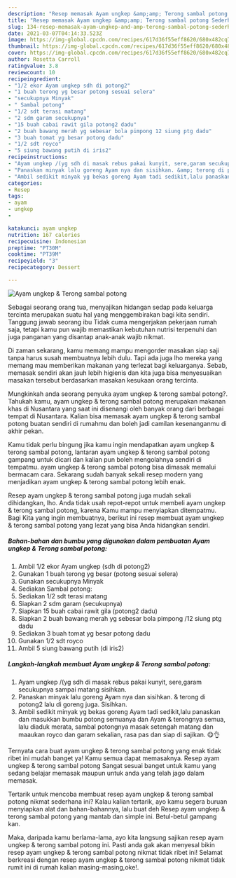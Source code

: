 ```yaml
---
description: "Resep memasak Ayam ungkep &amp;amp; Terong sambal potong Sederhana dan Mudah Dibuat"
title: "Resep memasak Ayam ungkep &amp;amp; Terong sambal potong Sederhana dan Mudah Dibuat"
slug: 134-resep-memasak-ayam-ungkep-and-amp-terong-sambal-potong-sederhana-dan-mudah-dibuat
date: 2021-03-07T04:14:33.523Z
image: https://img-global.cpcdn.com/recipes/617d36f55eff8620/680x482cq70/ayam-ungkep-terong-sambal-potong-foto-resep-utama.jpg
thumbnail: https://img-global.cpcdn.com/recipes/617d36f55eff8620/680x482cq70/ayam-ungkep-terong-sambal-potong-foto-resep-utama.jpg
cover: https://img-global.cpcdn.com/recipes/617d36f55eff8620/680x482cq70/ayam-ungkep-terong-sambal-potong-foto-resep-utama.jpg
author: Rosetta Carroll
ratingvalue: 3.8
reviewcount: 10
recipeingredient:
- "1/2 ekor Ayam ungkep sdh di potong2"
- "1 buah terong yg besar potong sesuai selera"
- "secukupnya Minyak"
- " Sambal potong"
- "1/2 sdt terasi matang"
- "2 sdm garam secukupnya"
- "15 buah cabai rawit gila potong2 dadu"
- "2 buah bawang merah yg sebesar bola pimpong 12 siung ptg dadu"
- "3 buah tomat yg besar potong dadu"
- "1/2 sdt royco"
- "5 siung bawang putih di iris2"
recipeinstructions:
- "Ayam ungkep /(yg sdh di masak rebus pakai kunyit, sere,garam secukupnya sampai matang sisihkan."
- "Panaskan minyak lalu goreng Ayam nya dan sisihkan. &amp; terong di potong2 lalu di goreng juga. Sisihkan."
- "Ambil sedikit minyak yg bekas goreng Ayam tadi sedikit,lalu panaskan dan masukkan bumbu potong semuanya dan Ayam &amp; terongnya semua, lalu diaduk merata, sambal potongnya masak setengah matang dan maaukan royco dan garam sekalian, rasa pas dan siap di sajikan. 😋👌"
categories:
- Resep
tags:
- ayam
- ungkep
- 

katakunci: ayam ungkep  
nutrition: 167 calories
recipecuisine: Indonesian
preptime: "PT30M"
cooktime: "PT39M"
recipeyield: "3"
recipecategory: Dessert

---
```



![Ayam ungkep &amp; Terong sambal potong](https://img-global.cpcdn.com/recipes/617d36f55eff8620/680x482cq70/ayam-ungkep-terong-sambal-potong-foto-resep-utama.jpg)

Sebagai seorang orang tua, menyajikan hidangan sedap pada keluarga tercinta merupakan suatu hal yang menggembirakan bagi kita sendiri. Tanggung jawab seorang ibu Tidak cuma mengerjakan pekerjaan rumah saja, tetapi kamu pun wajib memastikan kebutuhan nutrisi terpenuhi dan juga panganan yang disantap anak-anak wajib nikmat.

Di zaman  sekarang, kamu memang mampu mengorder masakan siap saji tanpa harus susah membuatnya lebih dulu. Tapi ada juga lho mereka yang memang mau memberikan makanan yang terlezat bagi keluarganya. Sebab, memasak sendiri akan jauh lebih higienis dan kita juga bisa menyesuaikan masakan tersebut berdasarkan masakan kesukaan orang tercinta. 



Mungkinkah anda seorang penyuka ayam ungkep &amp; terong sambal potong?. Tahukah kamu, ayam ungkep &amp; terong sambal potong merupakan makanan khas di Nusantara yang saat ini disenangi oleh banyak orang dari berbagai tempat di Nusantara. Kalian bisa memasak ayam ungkep &amp; terong sambal potong buatan sendiri di rumahmu dan boleh jadi camilan kesenanganmu di akhir pekan.

Kamu tidak perlu bingung jika kamu ingin mendapatkan ayam ungkep &amp; terong sambal potong, lantaran ayam ungkep &amp; terong sambal potong gampang untuk dicari dan kalian pun boleh mengolahnya sendiri di tempatmu. ayam ungkep &amp; terong sambal potong bisa dimasak memalui bermacam cara. Sekarang sudah banyak sekali resep modern yang menjadikan ayam ungkep &amp; terong sambal potong lebih enak.

Resep ayam ungkep &amp; terong sambal potong juga mudah sekali dihidangkan, lho. Anda tidak usah repot-repot untuk membeli ayam ungkep &amp; terong sambal potong, karena Kamu mampu menyiapkan ditempatmu. Bagi Kita yang ingin membuatnya, berikut ini resep membuat ayam ungkep &amp; terong sambal potong yang lezat yang bisa Anda hidangkan sendiri.

<!--inarticleads1-->

##### Bahan-bahan dan bumbu yang digunakan dalam pembuatan Ayam ungkep &amp; Terong sambal potong:

1. Ambil 1/2 ekor Ayam ungkep (sdh di potong2)
1. Gunakan 1 buah terong yg besar (potong sesuai selera)
1. Gunakan secukupnya Minyak
1. Sediakan  Sambal potong:
1. Sediakan 1/2 sdt terasi matang
1. Siapkan 2 sdm garam (secukupnya)
1. Siapkan 15 buah cabai rawit gila (potong2 dadu)
1. Siapkan 2 buah bawang merah yg sebesar bola pimpong /12 siung ptg dadu
1. Sediakan 3 buah tomat yg besar potong dadu
1. Gunakan 1/2 sdt royco
1. Ambil 5 siung bawang putih (di iris2)




<!--inarticleads2-->

##### Langkah-langkah membuat Ayam ungkep &amp; Terong sambal potong:

1. Ayam ungkep /(yg sdh di masak rebus pakai kunyit, sere,garam secukupnya sampai matang sisihkan.
1. Panaskan minyak lalu goreng Ayam nya dan sisihkan. &amp; terong di potong2 lalu di goreng juga. Sisihkan.
1. Ambil sedikit minyak yg bekas goreng Ayam tadi sedikit,lalu panaskan dan masukkan bumbu potong semuanya dan Ayam &amp; terongnya semua, lalu diaduk merata, sambal potongnya masak setengah matang dan maaukan royco dan garam sekalian, rasa pas dan siap di sajikan. 😋👌




Ternyata cara buat ayam ungkep &amp; terong sambal potong yang enak tidak ribet ini mudah banget ya! Kamu semua dapat memasaknya. Resep ayam ungkep &amp; terong sambal potong Sangat sesuai banget untuk kamu yang sedang belajar memasak maupun untuk anda yang telah jago dalam memasak.

Tertarik untuk mencoba membuat resep ayam ungkep &amp; terong sambal potong nikmat sederhana ini? Kalau kalian tertarik, ayo kamu segera buruan menyiapkan alat dan bahan-bahannya, lalu buat deh Resep ayam ungkep &amp; terong sambal potong yang mantab dan simple ini. Betul-betul gampang kan. 

Maka, daripada kamu berlama-lama, ayo kita langsung sajikan resep ayam ungkep &amp; terong sambal potong ini. Pasti anda gak akan menyesal bikin resep ayam ungkep &amp; terong sambal potong nikmat tidak ribet ini! Selamat berkreasi dengan resep ayam ungkep &amp; terong sambal potong nikmat tidak rumit ini di rumah kalian masing-masing,oke!.

